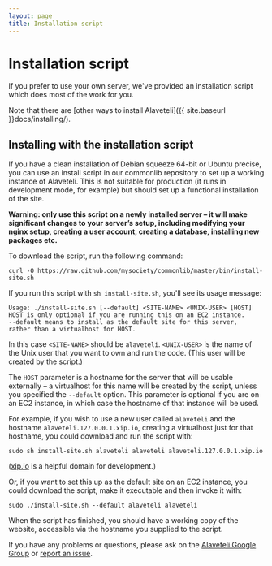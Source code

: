 ```yaml
---
layout: page
title: Installation script
---
```


# Installation  script

<p class="lead">
  If you prefer to use your own server, we've provided an installation script which does most of the work for you.
</p>

Note that there are [other ways to install Alaveteli]({{ site.baseurl }}docs/installing/).

## Installing with the installation script

If you have a clean installation of Debian squeeze 64-bit or Ubuntu precise, you can
use an install script in our commonlib repository to set up a working instance
of Alaveteli. This is not suitable for production (it runs in development mode,
for example) but should set up a functional installation of the site.

**Warning: only use this script on a newly installed server – it will make
significant changes to your server’s setup, including modifying your nginx
setup, creating a user account, creating a database, installing new packages
etc.**

To download the script, run the following command:

    curl -O https://raw.github.com/mysociety/commonlib/master/bin/install-site.sh

If you run this script with `sh install-site.sh`, you'll see its usage message:

    Usage: ./install-site.sh [--default] <SITE-NAME> <UNIX-USER> [HOST]
    HOST is only optional if you are running this on an EC2 instance.
    --default means to install as the default site for this server,
    rather than a virtualhost for HOST.

In this case `<SITE-NAME>` should be `alaveteli`. `<UNIX-USER>` is the name of
the Unix user that you want to own and run the code. (This user will be created
by the script.)

The `HOST` parameter is a hostname for the server that will be usable
externally – a virtualhost for this name will be created by the script, unless
you specified the `--default` option. This parameter is optional if you are on
an EC2 instance, in which case the hostname of that instance will be used.

For example, if you wish to use a new user called `alaveteli` and the hostname
`alaveteli.127.0.0.1.xip.io`, creating a virtualhost just for that hostname,
you could download and run the script with:

    sudo sh install-site.sh alaveteli alaveteli alaveteli.127.0.0.1.xip.io

([xip.io](http://xip.io/) is a helpful domain for development.)

Or, if you want to set this up as the default site on an EC2 instance, you
could download the script, make it executable and then invoke it with:

    sudo ./install-site.sh --default alaveteli alaveteli

When the script has finished, you should have a working copy of the website,
accessible via the hostname you supplied to the script.

If you have any problems or questions, please ask on the [Alaveteli Google
Group](https://groups.google.com/forum/#!forum/alaveteli-dev) or [report an
issue](https://github.com/mysociety/alaveteli/issues?state=open).

